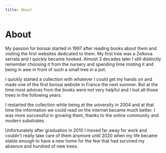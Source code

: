 ```yaml
---
title: About
---
```


# About

My passion for bonsai started in 1997 after reading books about them and
visiting the first websites dedicated to them. My first tree was a Zelkova
serrata and I quickly became hooked. Almost 3 decades later I still distinctly
remember choosing it from the nursery and spending time misting it and being in
awe in front of such a small tree in a pot.

I quickly started a collection with whatever I could get my hands on and made
one of the first bonsai website in France the next summer. But at the time most
advices from the books were not very helpful and I lost all those trees in the
following years.

I restarted the collection while being at the university in 2004 and at that
time the information we could read on the internet became much better. I was
more successful in growing them, thanks to the online community and modern
substrates.

Unfortunately after graduation in 2010 I moved far away for work and couldn't
really take care of them anymore until 2020 when my life became stable enough
to have a new home for the few that had survived my absence and hundred of new
trees.

